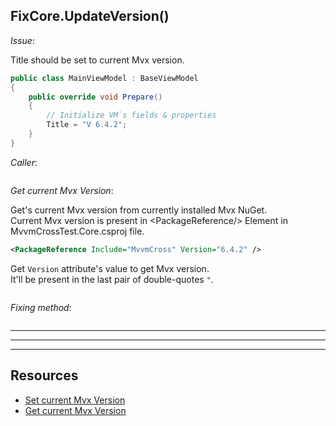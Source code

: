 ## FixCore.UpdateVersion()

*Issue*:

Title should be set to current Mvx version.

```cs
public class MainViewModel : BaseViewModel
{
    public override void Prepare()
    {
        // Initialize VM`s fields & properties 
        Title = "V 6.4.2";
    }
}
```

*Caller*:

```cs --region "Fix Root" --source-file .\..\..\..\MvvmCross.Template\Program.cs --project .\..\..\..\MvvmCross.Template\MvvmCross.Template.csproj
```

*Get current Mvx Version*:

Get's current Mvx version from currently installed Mvx NuGet.  
Current Mvx version is present in \<PackageReference/\> Element in MvvmCrossTest.Core.csproj file.

```xml
<PackageReference Include="MvvmCross" Version="6.4.2" />
```
Get `Version` attribute's value to get Mvx version.  
It'll be present in the last pair of double-quotes `"`.

```cs --region "Current Mvx Version" --source-file .\..\..\..\MvvmCross.Template\IFixMetadata.cs --project .\..\..\..\MvvmCross.Template\MvvmCross.Template.csproj
```

*Fixing method*:

```cs --region "Update Mvx Version" --source-file .\..\..\..\MvvmCross.Template\FixCore.cs --project .\..\..\..\MvvmCross.Template\MvvmCross.Template.csproj
```



___
___
___



## Resources

* [Set current Mvx Version][1]
* [Get current Mvx Version][2]













[1]: https://dev.azure.com/prosocode/VS/_git/MvxTemplate?path=%2FMvvmCross.Template%2FFixCore.cs&version=GBdev "Set current Mvx version to MainViewModel.Title - Azure DevOps"
[2]: https://dev.azure.com/prosocode/VS/_git/MvxTemplate?path=%2FMvvmCross.Template%2FIFixMetadata.cs&version=GBdev "Interface to fix metadata (like version numbers) - Azure DevOps"